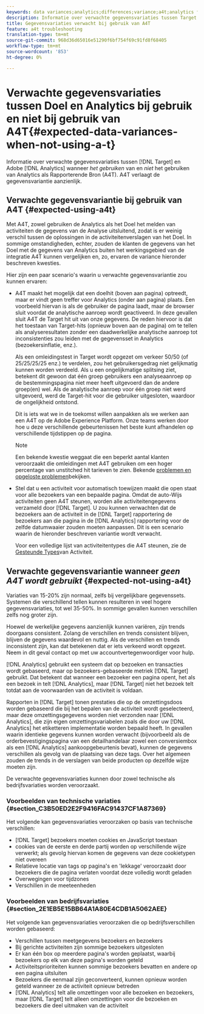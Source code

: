 ```yaml
---
keywords: data variances;analytics;differences;variance;a4t;analytics for target;analytics as the reporting source;discrepancies;discrepancy
description: Informatie over verwachte gegevensvariaties tussen Target en Adobe Analytics bij het niet gebruiken van Analytics als Rapporterende Bron (A4T), die gegevensvariatie volledig elimineert.
title: Gegevensvariaties verwacht bij gebruik van A4T
feature: a4t troubleshooting
translation-type: tm+mt
source-git-commit: 968d36d65016e51290f6bf754f69c91fd8f68405
workflow-type: tm+mt
source-wordcount: '853'
ht-degree: 0%

---
```



# Verwachte gegevensvariaties tussen Doel en Analytics bij gebruik en niet bij gebruik van A4T{#expected-data-variances-when-not-using-a-t}

Informatie over verwachte gegevensvariaties tussen [!DNL Target] en Adobe [!DNL Analytics] wanneer *het gebruiken* van en *niet* het gebruiken van Analytics als Rapporterende Bron (A4T). A4T verlaagt de gegevensvariantie aanzienlijk.

## Verwachte gegevensvariantie bij gebruik van A4T {#expected-using-a4t}

Met A4T, zowel gebruiken de Analytics als het Doel het melden van activiteiten de gegevens van de Analyse uitsluitend, zodat is er weinig verschil tussen de oplossingen in de activiteitenverslagen van het Doel. In sommige omstandigheden, echter, zouden de klanten de gegevens van het Doel met de gegevens van Analytics buiten het werkingsgebied van de integratie A4T kunnen vergelijken en, zo, ervaren de variance hieronder beschreven kwesties.

Hier zijn een paar scenario&#39;s waarin u verwachte gegevensvariantie zou kunnen ervaren:

* A4T maakt het mogelijk dat een doelhit (boven aan pagina) optreedt, maar er vindt geen treffer voor Analytics (onder aan pagina) plaats. Een voorbeeld hiervan is als de gebruiker de pagina laadt, maar de browser sluit voordat de analytische aanroep wordt geactiveerd. In deze gevallen sluit A4T de Target hit uit van onze gegevens. De reden hiervoor is dat het toestaan van Target-hits (opnieuw boven aan de pagina) om te tellen als analyseresultaten zonder een daadwerkelijke analytische aanroep tot inconsistenties zou leiden met de gegevensset in Analytics (bezoekersinflatie, enz.).

   Als een omleidingstest in Target wordt opgezet om verkeer 50/50 (of 25/25/25/25 enz.) te verdelen, zou het gebruikersgedrag niet gelijkmatig kunnen worden verdeeld. Als u een ongelijkmatige splitsing ziet, betekent dit gewoon dat één groep gebruikers een analyseaanroep op de bestemmingspagina niet meer heeft uitgevoerd dan de andere groep(en) wel. Als de analytische aanroep voor één groep niet werd uitgevoerd, werd de Target-hit voor die gebruiker uitgesloten, waardoor de ongelijkheid ontstond.

   Dit is iets wat we in de toekomst willen aanpakken als we werken aan een A4T op de Adobe Experience Platform. Onze teams werken door hoe u deze verschillende gebeurtenissen het beste kunt afhandelen op verschillende tijdstippen op de pagina.

   >[!NOTE]
   >
   >Een bekende kwestie weggaat die een beperkt aantal klanten veroorzaakt die omleidingen met A4T gebruiken om een hoger percentage van unstitched hit tarieven te zien. Bekende [problemen en opgeloste problemen](/help/r-release-notes/known-issues-resolved-issues.md#redirect)bekijken.

* Stel dat u een activiteit voor automatisch toewijzen maakt die open staat voor alle bezoekers van een bepaalde pagina. Omdat de auto-Wijs activiteiten geen A4T steunen, worden alle activiteitengegevens verzameld door [!DNL Target]. U zou kunnen verwachten dat de bezoekers aan de activiteit in de [!DNL Target] rapportering de bezoekers aan die pagina in de [!DNL Analytics] rapportering voor de zelfde datumwaaier zouden moeten aanpassen. Dit is een scenario waarin de hieronder beschreven variantie wordt verwacht.

   Voor een volledige lijst van activiteitentypes die A4T steunen, zie de [Gesteunde Types](/help/c-integrating-target-with-mac/a4t/a4t.md#section_F487896214BF4803AF78C552EF1669AA)van Activiteit.

## Verwachte gegevensvariantie wanneer *geen A4T wordt gebruikt* {#expected-not-using-a4t}

Variaties van 15-20% zijn normaal, zelfs bij vergelijkbare gegevenssets. Systemen die verschillend tellen kunnen resulteren in veel hogere gegevensvariaties, tot wel 35-50%. In sommige gevallen kunnen verschillen zelfs nog groter zijn.

Hoewel de werkelijke gegevens aanzienlijk kunnen variëren, zijn trends doorgaans consistent. Zolang de verschillen en trends consistent blijven, blijven de gegevens waardevol en nuttig. Als de verschillen en trends inconsistent zijn, kan dat betekenen dat er iets verkeerd wordt opgezet. Neem in dit geval contact op met uw accountvertegenwoordiger voor hulp.

[!DNL Analytics] gebruikt een systeem dat op bezoeken en transacties wordt gebaseerd, maar op bezoekers-gebaseerde metriek [!DNL Target] gebruikt. Dat betekent dat wanneer een bezoeker een pagina opent, het als een bezoek in telt [!DNL Analytics], maar [!DNL Target] niet het bezoek telt totdat aan de voorwaarden van de activiteit is voldaan.

Rapporten in [!DNL Target] tonen prestaties die op de omzettingsdoos worden gebaseerd die bij het bepalen van de activiteit wordt geselecteerd, maar deze omzettingsgegevens worden niet verzonden naar [!DNL Analytics], die zijn eigen omzettingsvariabelen zoals die door uw [!DNL Analytics] het etiketteren implementatie worden bepaald heeft. In gevallen waarin identieke gegevens kunnen worden verwacht (bijvoorbeeld als de orderbevestigingspagina van een detailhandelaar zowel een conversiembox als een [!DNL Analytics] aankoopgebeurtenis bevat), kunnen de gegevens verschillen als gevolg van de plaatsing van deze tags. Over het algemeen zouden de trends in de verslagen van beide producten op dezelfde wijze moeten zijn.

De verwachte gegevensvariaties kunnen door zowel technische als bedrijfsvariaties worden veroorzaakt.

### Voorbeelden van technische variaties {#section_C3B50ED2E2F9416FAC91437CF1A87369}

Het volgende kan gegevensvariaties veroorzaken op basis van technische verschillen:

* [!DNL Target] bezoekers moeten cookies en JavaScript toestaan
* cookies van de eerste en derde partij worden op verschillende wijze verwerkt; als gevolg hiervan komen de gegevens van deze cookietypen niet overeen
* Relatieve locatie van tags op pagina&#39;s en &#39;lekkage&#39; veroorzaakt door bezoekers die de pagina verlaten voordat deze volledig wordt geladen
* Overwegingen voor tijdzones
* Verschillen in de meeteenheden

### Voorbeelden van bedrijfsvariaties {#section_2E1EB5E15BB64A1A80E4CDB1A5062AEE}

Het volgende kan gegevensvariaties veroorzaken die op bedrijfsverschillen worden gebaseerd:

* Verschillen tussen meetgegevens bezoekers en bezoekers
* Bij gerichte activiteiten zijn sommige bezoekers uitgesloten
* Er kan één box op meerdere pagina&#39;s worden geplaatst, waarbij bezoekers op elk van deze pagina&#39;s worden geteld
* Activiteitsprioriteiten kunnen sommige bezoekers bevatten en andere op een pagina uitsluiten
* Bezoekers die eenmaal zijn geconverteerd, kunnen opnieuw worden geteld wanneer ze de activiteit opnieuw betreden
* [!DNL Analytics] telt alle omzettingen voor alle bezoeken en bezoekers, maar [!DNL Target] telt alleen omzettingen voor die bezoeken en bezoekers die deel uitmaken van de activiteit